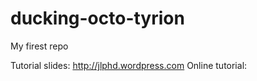 ducking-octo-tyrion
===================

My firest repo

Tutorial slides: http://jlphd.wordpress.com
Online tutorial:

